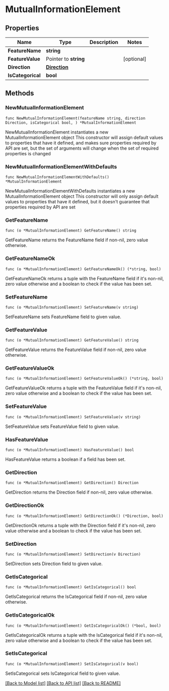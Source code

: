 # MutualInformationElement

## Properties

Name | Type | Description | Notes
------------ | ------------- | ------------- | -------------
**FeatureName** | **string** |  | 
**FeatureValue** | Pointer to **string** |  | [optional] 
**Direction** | [**Direction**](Direction.md) |  | 
**IsCategorical** | **bool** |  | 

## Methods

### NewMutualInformationElement

`func NewMutualInformationElement(featureName string, direction Direction, isCategorical bool, ) *MutualInformationElement`

NewMutualInformationElement instantiates a new MutualInformationElement object
This constructor will assign default values to properties that have it defined,
and makes sure properties required by API are set, but the set of arguments
will change when the set of required properties is changed

### NewMutualInformationElementWithDefaults

`func NewMutualInformationElementWithDefaults() *MutualInformationElement`

NewMutualInformationElementWithDefaults instantiates a new MutualInformationElement object
This constructor will only assign default values to properties that have it defined,
but it doesn't guarantee that properties required by API are set

### GetFeatureName

`func (o *MutualInformationElement) GetFeatureName() string`

GetFeatureName returns the FeatureName field if non-nil, zero value otherwise.

### GetFeatureNameOk

`func (o *MutualInformationElement) GetFeatureNameOk() (*string, bool)`

GetFeatureNameOk returns a tuple with the FeatureName field if it's non-nil, zero value otherwise
and a boolean to check if the value has been set.

### SetFeatureName

`func (o *MutualInformationElement) SetFeatureName(v string)`

SetFeatureName sets FeatureName field to given value.


### GetFeatureValue

`func (o *MutualInformationElement) GetFeatureValue() string`

GetFeatureValue returns the FeatureValue field if non-nil, zero value otherwise.

### GetFeatureValueOk

`func (o *MutualInformationElement) GetFeatureValueOk() (*string, bool)`

GetFeatureValueOk returns a tuple with the FeatureValue field if it's non-nil, zero value otherwise
and a boolean to check if the value has been set.

### SetFeatureValue

`func (o *MutualInformationElement) SetFeatureValue(v string)`

SetFeatureValue sets FeatureValue field to given value.

### HasFeatureValue

`func (o *MutualInformationElement) HasFeatureValue() bool`

HasFeatureValue returns a boolean if a field has been set.

### GetDirection

`func (o *MutualInformationElement) GetDirection() Direction`

GetDirection returns the Direction field if non-nil, zero value otherwise.

### GetDirectionOk

`func (o *MutualInformationElement) GetDirectionOk() (*Direction, bool)`

GetDirectionOk returns a tuple with the Direction field if it's non-nil, zero value otherwise
and a boolean to check if the value has been set.

### SetDirection

`func (o *MutualInformationElement) SetDirection(v Direction)`

SetDirection sets Direction field to given value.


### GetIsCategorical

`func (o *MutualInformationElement) GetIsCategorical() bool`

GetIsCategorical returns the IsCategorical field if non-nil, zero value otherwise.

### GetIsCategoricalOk

`func (o *MutualInformationElement) GetIsCategoricalOk() (*bool, bool)`

GetIsCategoricalOk returns a tuple with the IsCategorical field if it's non-nil, zero value otherwise
and a boolean to check if the value has been set.

### SetIsCategorical

`func (o *MutualInformationElement) SetIsCategorical(v bool)`

SetIsCategorical sets IsCategorical field to given value.



[[Back to Model list]](../README.md#documentation-for-models) [[Back to API list]](../README.md#documentation-for-api-endpoints) [[Back to README]](../README.md)


